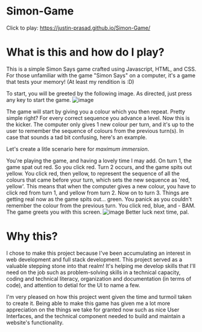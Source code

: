 # Simon-Game

Click to play: https://justin-prasad.github.io/Simon-Game/

# What is this and how do I play?
This is a simple Simon Says game crafted using Javascript, HTML, and CSS.
For those unfamiliar with the game "Simon Says" on a computer, it's a game that tests your memory! (At least my rendition is :D)

To start, you will be greeted by the following image. As directed, just press any key to start the game. 
![image](https://github.com/Justin-Prasad/Simon-Game/assets/101998961/d8ca86c4-4cea-4f0b-b070-96dc03f2e6ca)

The game will start by giving you a colour which you then repeat. Pretty simple right?
For every correct sequence you advance a level. Now this is the kicker. The computer only gives 1 new colour per turn, and it's up to the user to remember the sequence of colours from the previous turn(s). In case that sounds a tad bit confusing, here's an example. 

Let's create a litle scenario here for *maximum immersion*. 

You're playing the game, and having a lovely time I may add. On turn 1, the game spat out red. So you click red. Turn 2 occurs, and the game spits out yellow. You click red, then yellow, to represent the sequence of all the colours that came before your turn, which sets the new sequence as 'red, yellow'. This means that when the computer gives a new colour, you have to click red from turn 1, and yellow from turn 2. Now on to turn 3. Things are getting real now as the game spits out... green. You panick as you couldn't remember the colour from the previous turn. You click red, blue, and - BAM. The game greets you with this screen.
![image](https://github.com/Justin-Prasad/Simon-Game/assets/101998961/e10da25e-1da0-4b7f-8f7b-e192de4323f2)
Better luck next time, pal. 

# Why this?
I chose to make this project because I've been accumulating an interest in web development and full stack development. This project served as a valuable stepping stone into that realm! It's helping me develop skills that I'll need on the job such as problem-solving skills in a technical capacity, coding and technical literacy, organization and documentation (in terms of code), and attention to detial for the UI to name a few. 

I'm very pleased on how this project went given the time and turmoil taken to create it. Being able to make this game has given me a lot more appreciation on the things we take for granted now such as nice User Interfaces, and the technical component needed to build and maintain a website's functionality.  
